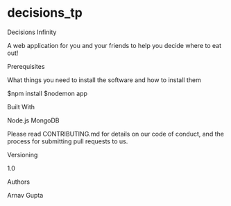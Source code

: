 # decisions_tp
Decisions Infinity

A web application for you and your friends to help you decide where to eat out!

Prerequisites

What things you need to install the software and how to install them

$npm install 
$nodemon app

Built With

Node.js
MongoDB

Please read CONTRIBUTING.md for details on our code of conduct, and the process for submitting pull requests to us.

Versioning

1.0

Authors

Arnav Gupta

